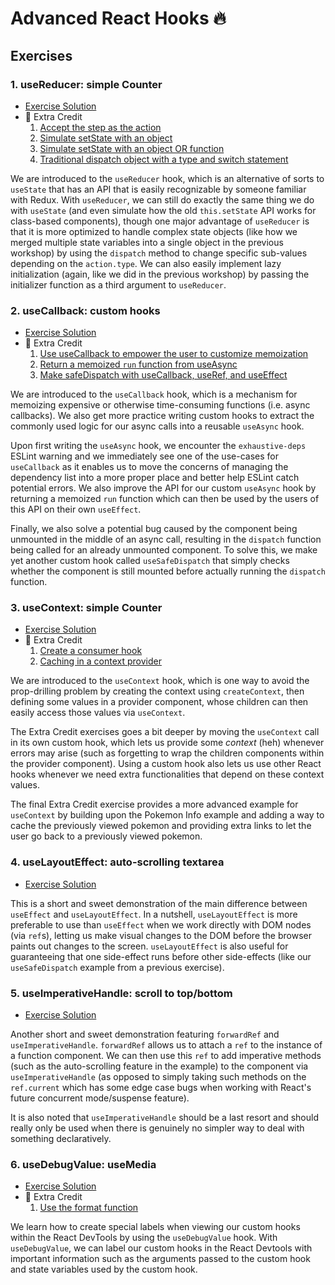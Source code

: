 # Advanced React Hooks 🔥

## Exercises

### 1. useReducer: simple Counter

- [Exercise Solution](exercises/01.js)
- 💯 Extra Credit
  1. [Accept the step as the action](exercises/01.extra-1.js)
  2. [Simulate setState with an object](exercises/01.extra-2.js)
  3. [Simulate setState with an object OR function](exercises/01.extra-3.js)
  4. [Traditional dispatch object with a type and switch statement](exercises/01.extra-4.js)

We are introduced to the `useReducer` hook, which is an alternative of sorts to `useState` that has an API that is easily recognizable by someone familiar with Redux. With `useReducer`, we can still do exactly the same thing we do with `useState` (and even simulate how the old `this.setState` API works for class-based components), though one major advantage of `useReducer` is that it is more optimized to handle complex state objects (like how we merged multiple state variables into a single object in the previous workshop) by using the `dispatch` method to change specific sub-values depending on the `action.type`. We can also easily implement lazy initialization (again, like we did in the previous workshop) by passing the initializer function as a third argument to `useReducer`.

### 2. useCallback: custom hooks

- [Exercise Solution](exercises/02.js)
- 💯 Extra Credit
  1. [Use useCallback to empower the user to customize memoization](exercises/02.extra-1.js)
  2. [Return a memoized `run` function from useAsync](exercises/02.extra-2.js)
  3. [Make safeDispatch with useCallback, useRef, and useEffect](exercises/02.extra-3.js)

We are introduced to the `useCallback` hook, which is a mechanism for memoizing expensive or otherwise time-consuming functions (i.e. async callbacks). We also get more practice writing custom hooks to extract the commonly used logic for our async calls into a reusable `useAsync` hook.

Upon first writing the `useAsync` hook, we encounter the `exhaustive-deps` ESLint warning and we immediately see one of the use-cases for `useCallback` as it enables us to move the concerns of managing the dependency list into a more proper place and better help ESLint catch potential errors. We also improve the API for our custom `useAsync` hook by returning a memoized `run` function which can then be used by the users of this API on their own `useEffect`.

Finally, we also solve a potential bug caused by the component being unmounted in the middle of an async call, resulting in the `dispatch` function being called for an already unmounted component. To solve this, we make yet another custom hook called `useSafeDispatch` that simply checks whether the component is still mounted before actually running the `dispatch` function.

### 3. useContext: simple Counter

- [Exercise Solution](exercises/03.js)
- 💯 Extra Credit
  1. [Create a consumer hook](exercises/03.extra-1.js)
  2. [Caching in a context provider](exercises/03.extra-2.js)

We are introduced to the `useContext` hook, which is one way to avoid the prop-drilling problem by creating the context using `createContext`, then defining some values in a provider component, whose children can then easily access those values via `useContext`.

The Extra Credit exercises goes a bit deeper by moving the `useContext` call in its own custom hook, which lets us provide some _context_ (heh) whenever errors may arise (such as forgetting to wrap the children components within the provider component). Using a custom hook also lets us use other React hooks whenever we need extra functionalities that depend on these context values.

The final Extra Credit exercise provides a more advanced example for `useContext` by building upon the Pokemon Info example and adding a way to cache the previously viewed pokemon and providing extra links to let the user go back to a previously viewed pokemon.

### 4. useLayoutEffect: auto-scrolling textarea

- [Exercise Solution](exercises/04.js)

This is a short and sweet demonstration of the main difference between `useEffect` and `useLayoutEffect`. In a nutshell, `useLayoutEffect` is more preferable to use than `useEffect` when we work directly with DOM nodes (via `ref`s), letting us make visual changes to the DOM before the browser paints out changes to the screen. `useLayoutEffect` is also useful for guaranteeing that one side-effect runs before other side-effects (like our `useSafeDispatch` example from a previous exercise).

### 5. useImperativeHandle: scroll to top/bottom

- [Exercise Solution](exercises/05.js)

Another short and sweet demonstration featuring `forwardRef` and `useImperativeHandle`. `forwardRef` allows us to attach a `ref` to the instance of a function component. We can then use this `ref` to add imperative methods (such as the auto-scrolling feature in the example) to the component via `useImperativeHandle` (as opposed to simply taking such methods on the `ref.current` which has some edge case bugs when working with React's future concurrent mode/suspense feature).

It is also noted that `useImperativeHandle` should be a last resort and should really only be used when there is genuinely no simpler way to deal with something declaratively.

### 6. useDebugValue: useMedia

- [Exercise Solution](exercises/06.js)
- 💯 Extra Credit
  1. [Use the format function](exercises/06.extra-1.js)

We learn how to create special labels when viewing our custom hooks within the React DevTools by using the `useDebugValue` hook. With `useDebugValue`, we can label our custom hooks in the React Devtools with important information such as the arguments passed to the custom hook and state variables used by the custom hook.
